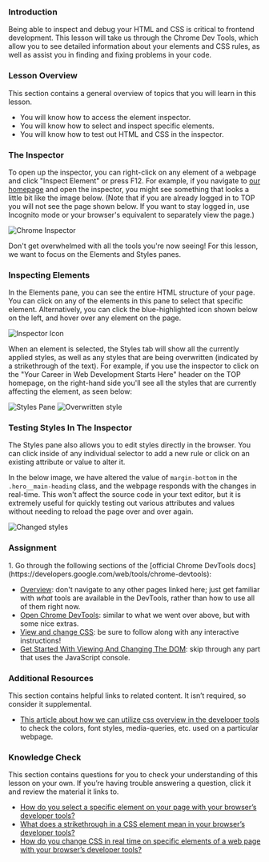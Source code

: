 ### Introduction

Being able to inspect and debug your HTML and CSS is critical to frontend development. This lesson will take us through the Chrome Dev Tools, which allow you to see detailed information about your elements and CSS rules, as well as assist you in finding and fixing problems in your code.

### Lesson Overview

This section contains a general overview of topics that you will learn in this lesson.

-   You will know how to access the element inspector.
-   You will know how to select and inspect specific elements.
-   You will know how to test out HTML and CSS in the inspector.

### The Inspector

To open up the inspector, you can right-click on any element of a webpage and click "Inspect Element" or press F12. For example, if you navigate to [our homepage](https://theodinproject.com/) and open the inspector, you might see something that looks a little bit like the image below. (Note that if you are already logged in to TOP you will not see the page shown below. If you want to stay logged in, use Incognito mode or your browser's equivalent to separately view the page.)

![Chrome Inspector](https://cdn.statically.io/gh/TheOdinProject/curriculum/594984d7c9f9e744577f19ea475b3864e8cc7c91/html_css/v2/foundations/inspecting-html-and-css/imgs/00.png)

Don't get overwhelmed with all the tools you're now seeing! For this lesson, we want to focus on the Elements and Styles panes.

### Inspecting Elements

In the Elements pane, you can see the entire HTML structure of your page. You can click on any of the elements in this pane to select that specific element. Alternatively, you can click the blue-highlighted icon shown below on the left, and hover over any element on the page.

![Inspector Icon](https://cdn.statically.io/gh/TheOdinProject/curriculum/594984d7c9f9e744577f19ea475b3864e8cc7c91/html_css/v2/foundations/inspecting-html-and-css/imgs/01.png)

<span id="strikethrough">When an element is selected, the Styles tab will show all the currently applied styles, as well as any styles that are being overwritten (indicated by a strikethrough of the text).</span> For example, if you use the inspector to click on the "Your Career in Web Development Starts Here" header on the TOP homepage, on the right-hand side you'll see all the styles that are currently affecting the element, as seen below:

![Styles Pane](https://cdn.statically.io/gh/TheOdinProject/curriculum/594984d7c9f9e744577f19ea475b3864e8cc7c91/html_css/v2/foundations/inspecting-html-and-css/imgs/02.png)
<img style="padding: 0em; width: auto" src="https://cdn.statically.io/gh/TheOdinProject/curriculum/f8fd38fc62578d8e8368f5303126215a492847f0/foundations/html_css/inspecting-html-and-css/imgs/03.png" alt="Overwritten style">

### Testing Styles In The Inspector

The Styles pane also allows you to edit styles directly in the browser. You can click inside of any individual selector to add a new rule or click on an existing attribute or value to alter it.

In the below image, we have altered the value of `margin-bottom` in the `.hero__main-heading` class, and the webpage responds with the changes in real-time. This won't affect the source code in your text editor, but it is extremely useful for quickly testing out various attributes and values without needing to reload the page over and over again.

![Changed styles](https://cdn.statically.io/gh/TheOdinProject/curriculum/f8fd38fc62578d8e8368f5303126215a492847f0/foundations/html_css/inspecting-html-and-css/imgs/04.png)

### Assignment

<div class="lesson-content__panel" markdown="1">
1.  Go through the following sections of the [official Chrome DevTools docs](https://developers.google.com/web/tools/chrome-devtools):

-   [Overview](https://developer.chrome.com/docs/devtools/overview/): don't navigate to any other pages linked here; just get familiar with _what_ tools are available in the DevTools, rather than how to use all of them right now.
-   [Open Chrome DevTools](https://developer.chrome.com/docs/devtools/open/): similar to what we went over above, but with some nice extras.
-   [View and change CSS](https://developer.chrome.com/docs/devtools/css): be sure to follow along with any interactive instructions!
-   [Get Started With Viewing And Changing The DOM](https://developer.chrome.com/docs/devtools/dom/): skip through any part that uses the JavaScript console.
</div>

### Additional Resources

This section contains helpful links to related content. It isn’t required, so consider it supplemental.

*   [This article about how we can utilize css overview in the developer tools](https://www.freecodecamp.org/news/how-to-use-css-overview-in-chrome-developer-tools/) to check the colors, font styles, media-queries, etc. used on a particular webpage.

### Knowledge Check

This section contains questions for you to check your understanding of this lesson on your own. If you’re having trouble answering a question, click it and review the material it links to.

-   <a class="knowledge-check-link" href="#inspecting-elements">How do you select a specific element on your page with your browser’s developer tools?</a>
-   <a class="knowledge-check-link" href="#strikethrough">What does a strikethrough in a CSS element mean in your browser’s developer tools?</a>
-   <a class="knowledge-check-link" href="#testing-styles-in-the-inspector">How do you change CSS in real time on specific elements of a web page with your browser’s developer tools?</a>
